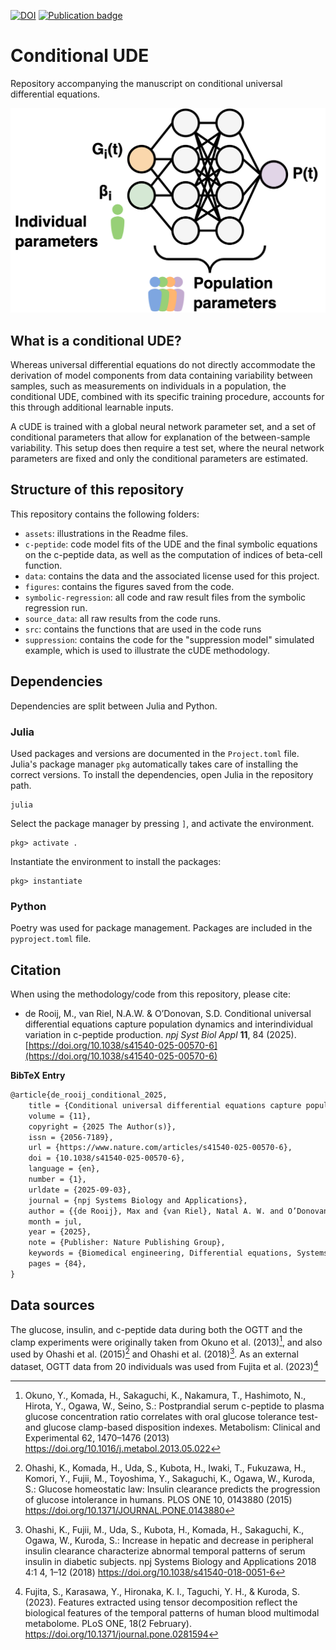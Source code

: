 [![DOI](https://zenodo.org/badge/849030834.svg)](https://doi.org/10.5281/zenodo.17043463)
<a href="https://www.nature.com/articles/s41540-025-00570-6" > <img alt="Publication badge" src="https://img.shields.io/badge/Publication-de_Rooij_et_al._(2025)-e30613?logo=google-scholar&logoColor=%23FFFFFF&link=https%3A%2F%2Fwww.nature.com%2Farticles%2Fs41540-025-00570-6"></a>

# Conditional UDE
Repository accompanying the manuscript on conditional universal differential equations.

![Conditional UDE](assets/cude_schema.png)

## What is a conditional UDE?
Whereas universal differential equations do not directly accommodate the derivation of model components from data containing variability between samples, such as measurements on individuals in a population, the conditional UDE, combined with its specific training procedure, accounts for this through additional learnable inputs. 

A cUDE is trained with a global neural network parameter set, and a set of conditional parameters that allow for explanation of the between-sample variability. This setup does then require a test set, where the neural network parameters are fixed and only the conditional parameters are estimated.

## Structure of this repository
This repository contains the following folders:
- `assets`: illustrations in the Readme files.
- `c-peptide`: code model fits of the UDE and the final symbolic equations on the c-peptide data, as well as the computation of indices of beta-cell function.
- `data`: contains the data and the associated license used for this project.
- `figures`: contains the figures saved from the code.
- `symbolic-regression`: all code and raw result files from the symbolic regression run.
- `source_data`: all raw results from the code runs.
- `src`: contains the functions that are used in the code runs
- `suppression`: contains the code for the "suppression model" simulated example, which is used to illustrate the cUDE methodology.

## Dependencies
Dependencies are split between Julia and Python.

### Julia
Used packages and versions are documented in the `Project.toml` file. Julia's package manager `pkg` automatically takes care of installing the correct versions. To install the dependencies, open Julia in the repository path.

```
julia
```

Select the package manager by pressing `]`, and activate the environment.

```
pkg> activate .
```

Instantiate the environment to install the packages:
```
pkg> instantiate
```

### Python
Poetry was used for package management. Packages are included in the `pyproject.toml` file.

## Citation
When using the methodology/code from this repository, please cite:

- de Rooij, M., van Riel, N.A.W. & O’Donovan, S.D. Conditional universal differential equations capture population dynamics and interindividual variation in c-peptide production. _npj Syst Biol Appl_ **11**, 84 (2025). [https://doi.org/10.1038/s41540-025-00570-6](https://doi.org/10.1038/s41540-025-00570-6)

**BibTeX Entry**
```latex
@article{de_rooij_conditional_2025,
	title = {Conditional universal differential equations capture population dynamics and interindividual variation in c-peptide production},
	volume = {11},
	copyright = {2025 The Author(s)},
	issn = {2056-7189},
	url = {https://www.nature.com/articles/s41540-025-00570-6},
	doi = {10.1038/s41540-025-00570-6},
	language = {en},
	number = {1},
	urldate = {2025-09-03},
	journal = {npj Systems Biology and Applications},
	author = {{de Rooij}, Max and {van Riel}, Natal A. W. and O’Donovan, Shauna D.},
	month = jul,
	year = {2025},
	note = {Publisher: Nature Publishing Group},
	keywords = {Biomedical engineering, Differential equations, Systems biology},
	pages = {84},
}
```

## Data sources
The glucose, insulin, and c-peptide data during both the OGTT and the clamp experiments were originally taken from Okuno et al. (2013)[^1], and also used by Ohashi et al. (2015)[^2] and Ohashi et al. (2018)[^3]. As an external dataset, OGTT data from 20 individuals was used from Fujita et al. (2023)[^4]

[^1]: Okuno, Y., Komada, H., Sakaguchi, K., Nakamura, T., Hashimoto, N., Hirota, Y., Ogawa, W., Seino, S.: Postprandial serum c-peptide to plasma glucose concentration ratio correlates with oral glucose tolerance test- and glucose clamp-based disposition indexes. Metabolism: Clinical and Experimental 62, 1470–1476 (2013) https://doi.org/10.1016/j.metabol.2013.05.022

[^2]: Ohashi, K., Komada, H., Uda, S., Kubota, H., Iwaki, T., Fukuzawa, H., Komori, Y., Fujii, M., Toyoshima, Y., Sakaguchi, K., Ogawa, W., Kuroda, S.: Glucose homeostatic law: Insulin clearance predicts the progression of glucose intolerance in humans. PLOS ONE 10, 0143880 (2015) https://doi.org/10.1371/JOURNAL.PONE.0143880

[^3]: Ohashi, K., Fujii, M., Uda, S., Kubota, H., Komada, H., Sakaguchi, K., Ogawa, W., Kuroda, S.: Increase in hepatic and decrease in peripheral insulin clearance characterize abnormal temporal patterns of serum insulin in diabetic subjects. npj Systems Biology and Applications 2018 4:1 4, 1–12 (2018) https://doi.org/10.1038/s41540-018-0051-6

[^4]: Fujita, S., Karasawa, Y., Hironaka, K. I., Taguchi, Y. H., & Kuroda, S. (2023). Features extracted using tensor decomposition reflect the biological features of the temporal patterns of human blood multimodal metabolome. PLoS ONE, 18(2 February). https://doi.org/10.1371/journal.pone.0281594
